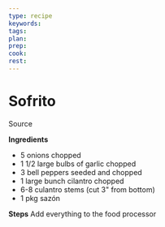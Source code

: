 ```yaml
---
type: recipe
keywords:
tags:
plan:
prep:
cook:
rest:
---
```


# Sofrito

Source

**Ingredients**

- 5 onions chopped
- 1 1/2 large bulbs of garlic chopped
- 3 bell peppers seeded and chopped
- 1 large bunch cilantro chopped
- 6-8 culantro stems (cut 3" from bottom)
- 1 pkg sazón

**Steps**
Add everything to the food processor
